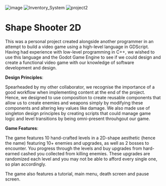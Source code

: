 ![image](https://github.com/ahaider1/Godot-Space-Project/assets/104745974/29deb1fa-7b34-4223-93a6-4c260c491e58)
![Inventory_System](https://github.com/ahaider1/Godot-Space-Project/assets/104745974/d3bd4602-661c-4dff-ae32-4dc9ea8d4b66)
![project2](https://github.com/ahaider1/Godot-Space-Project/assets/104745974/ca1326b4-f6f7-4111-8c60-936356321236)
# Shape Shooter 2D
This was a personal project created alongside another programmer in an attempt to build a video game using a high-level language in GDScript. Having had experience with low-level programming in C++, we wished to use this language and the Godot Game Engine to see if we could design and create a functional video game with our knowledge of software development and design.

**Design Principles**:

Spearheaded by my other collaborator, we recognise the importance of a good workflow when implementing content at the end of the project. Hence, we designed to use composition to create reusable components that allow us to create enemies and weapons simply by modifying these components and altering key values like damage. We also made use of singleton design principles by creating scripts that could manage game logic and level transitions by being omni-present throuhgout our game.

**Game Features**:

The game features 10 hand-crafted levels in a 2D-shape aesthetic (hence the name) featuring 10+ enemies and upgrades, as well as 2 bosses to encounter. You progress through the levels and buy upgrades from hard-earned cashed you collected from killing enemies. These upgrades are randomized each level and you may not be able to afford every single one, so plan accordingly.

The game also features a tutorial, main menu, death screen and pause screen.
